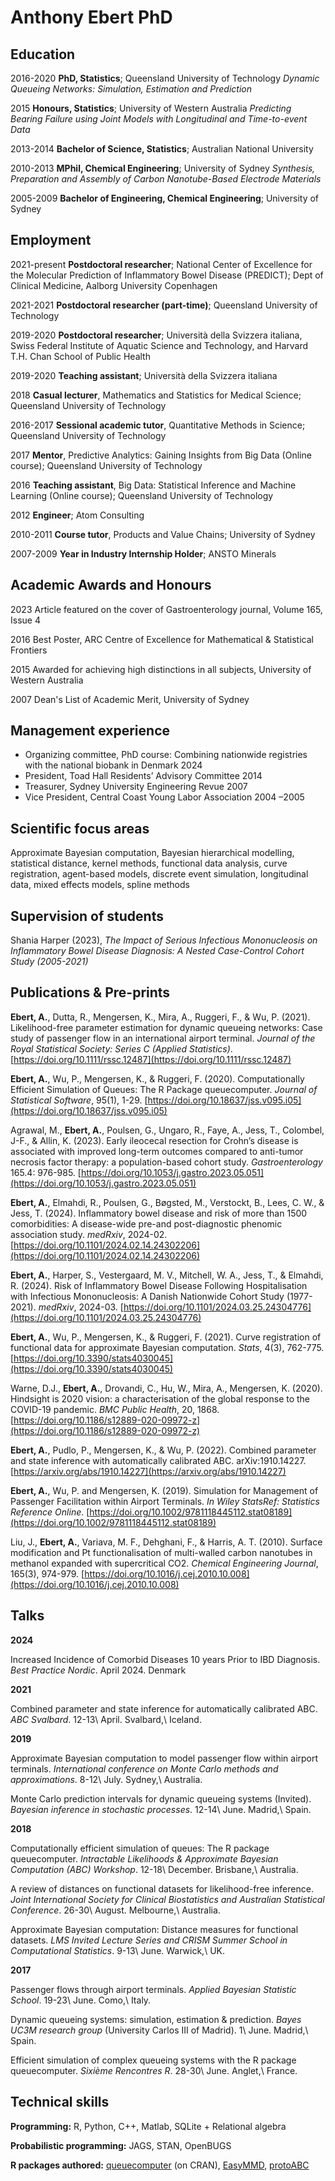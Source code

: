 <title> Anthony Ebert </title>

Anthony Ebert PhD
============

Education
---------

2016-2020 **PhD, Statistics**; Queensland University of Technology *​Dynamic Queueing Networks: Simulation, Estimation and Prediction​*

2015 **Honours, Statistics**; University of Western Australia *Predicting Bearing Failure using Joint Models with Longitudinal and Time-to-event Data*

2013-2014 **Bachelor of Science, Statistics**; Australian National University

2010-2013 **MPhil, Chemical Engineering**; University of Sydney *Synthesis, Preparation and Assembly of Carbon Nanotube-Based Electrode Materials*

2005-2009 **Bachelor of Engineering, Chemical Engineering**; University of Sydney

Employment
----------

2021-present **Postdoctoral researcher**; National Center of Excellence for the Molecular Prediction of Inflammatory Bowel Disease (PREDICT); Dept of Clinical Medicine, Aalborg University Copenhagen

2021-2021 **Postdoctoral researcher (part-time)**; Queensland University of Technology

2019-2020 **Postdoctoral researcher**; Università della Svizzera italiana, Swiss Federal Institute of Aquatic Science and Technology, and Harvard T.H. Chan School of Public Health

2019-2020 **Teaching assistant**; Università della Svizzera italiana

2018 **Casual lecturer**, Mathematics and Statistics for Medical Science; Queensland University of Technology

2016-2017 **Sessional academic tutor**, Quantitative Methods in Science; Queensland University of Technology

2017 **Mentor**, Predictive Analytics: Gaining Insights from Big Data (Online course); Queensland University of Technology

2016 **Teaching assistant**, Big Data: Statistical Inference and Machine Learning (Online course); Queensland University of Technology

2012 **Engineer**; Atom Consulting

2010-2011 **Course tutor**, Products and Value Chains; University of Sydney

2007-2009 **Year in Industry Internship Holder**; ANSTO Minerals

Academic Awards and Honours
--------------------------

2023 Article featured on the cover of Gastroenterology journal, Volume 165, Issue 4

2016 Best Poster, ARC Centre of Excellence for Mathematical & Statistical Frontiers

2015 Awarded for achieving high distinctions in all subjects, University of Western Australia

2007 Dean's List of Academic Merit, University of Sydney


Management experience
--------------------------

* Organizing committee, PhD course: Combining nationwide registries with the national biobank in Denmark 2024
* President, Toad Hall Residents’ Advisory Committee 2014
* Treasurer, Sydney University Engineering Revue 2007
* Vice President, Central Coast Young Labor Association 2004 –2005

Scientific focus areas
--------------------------

Approximate Bayesian computation, Bayesian hierarchical modelling, statistical distance, kernel methods, functional data analysis, curve registration, agent-based models, discrete event simulation, longitudinal data, mixed effects models, spline methods

Supervision of students
--------------------------

Shania Harper (2023), *The Impact of Serious Infectious Mononucleosis on Inflammatory Bowel Disease Diagnosis: A Nested Case-Control Cohort Study (2005-2021)*

Publications \& Pre-prints
--------------------------

**Ebert, A.**, Dutta, R., Mengersen, K., Mira, A., Ruggeri, F., & Wu, P. (2021). Likelihood-free parameter estimation for dynamic queueing networks: Case study of passenger flow in an international airport terminal. *Journal of the Royal Statistical Society: Series C (Applied Statistics)*. [https://doi.org/10.1111/rssc.12487](https://doi.org/10.1111/rssc.12487)

**Ebert, A.**, Wu, P., Mengersen, K., & Ruggeri, F. (2020). Computationally Efficient Simulation of Queues: The R Package queuecomputer. *Journal of Statistical Software*, 95(1), 1-29. [https://doi.org/10.18637/jss.v095.i05](https://doi.org/10.18637/jss.v095.i05)

Agrawal, M., **Ebert, A.**, Poulsen, G., Ungaro, R., Faye, A., Jess, T., Colombel, J-F., & Allin, K. (2023). Early ileocecal resection for Crohn’s disease is associated with improved long-term outcomes compared to anti-tumor necrosis factor therapy: a population-based cohort study. *Gastroenterology* 165.4: 976-985. [https://doi.org/10.1053/j.gastro.2023.05.051](https://doi.org/10.1053/j.gastro.2023.05.051)

**Ebert, A.**, Elmahdi, R., Poulsen, G., Bøgsted, M., Verstockt, B., Lees, C. W., & Jess, T. (2024). Inflammatory bowel disease and risk of more than 1500 comorbidities: A disease-wide pre-and post-diagnostic phenomic association study. *medRxiv*, 2024-02. [https://doi.org/10.1101/2024.02.14.24302206](https://doi.org/10.1101/2024.02.14.24302206)

**Ebert, A.**, Harper, S., Vestergaard, M. V., Mitchell, W. A., Jess, T., & Elmahdi, R. (2024). Risk of Inflammatory Bowel Disease Following Hospitalisation with Infectious Mononucleosis: A Danish Nationwide Cohort Study (1977-2021). *medRxiv*, 2024-03. [https://doi.org/10.1101/2024.03.25.24304776](https://doi.org/10.1101/2024.03.25.24304776)

**Ebert, A.**, Wu, P., Mengersen, K., & Ruggeri, F. (2021). Curve registration of functional data for approximate Bayesian computation. *Stats*, 4(3), 762-775. [https://doi.org/10.3390/stats4030045](https://doi.org/10.3390/stats4030045)

Warne, D.J., **Ebert, A.**, Drovandi, C., Hu, W., Mira, A., Mengersen, K. (2020). Hindsight is 2020 vision: a characterisation of the global response to the COVID-19 pandemic. *BMC Public Health*, 20, 1868. [https://doi.org/10.1186/s12889-020-09972-z](https://doi.org/10.1186/s12889-020-09972-z)

**Ebert, A.**, Pudlo, P., Mengersen, K., & Wu, P. (2022). Combined parameter and state inference with automatically calibrated ABC. arXiv:1910.14227. [https://arxiv.org/abs/1910.14227](https://arxiv.org/abs/1910.14227)

**Ebert, A.**, Wu, P. and Mengersen, K. (2019). Simulation for Management of Passenger Facilitation within Airport Terminals. *In Wiley StatsRef: Statistics Reference Online*. [https://doi.org/10.1002/9781118445112.stat08189](https://doi.org/10.1002/9781118445112.stat08189)

Liu, J., **​Ebert, A.**​, Variava, M. F., Dehghani, F., & Harris, A. T. (2010). Surface modification and Pt functionalisation of multi-walled carbon nanotubes in methanol expanded with supercritical CO​2​. *Chemical Engineering Journal​*, 165(3), 974-979. [https://doi.org/10.1016/j.cej.2010.10.008](https://doi.org/10.1016/j.cej.2010.10.008)

Talks
------------------

**2024** 

Increased Incidence of Comorbid Diseases 10 years Prior to IBD Diagnosis. *Best Practice Nordic*. April 2024. Denmark

**2021**

Combined parameter and state inference for automatically calibrated ABC. *ABC Svalbard*. 12-13\ April. Svalbard,\ Iceland.

**2019**

Approximate Bayesian computation to model passenger flow within airport terminals. *International conference on Monte Carlo methods and approximations*. 8-12\ July. Sydney,\ Australia.

Monte Carlo prediction intervals for dynamic queueing systems (Invited). *Bayesian inference in stochastic processes*. 12-14\ June. Madrid,\ Spain. 

**2018**

Computationally efficient simulation of queues: The R package queuecomputer. *Intractable Likelihoods & Approximate Bayesian Computation (ABC) Workshop*. 12-18\ December. Brisbane,\ Australia. 

A review of distances on functional datasets for likelihood-free inference. *Joint International Society for Clinical Biostatistics and Australian Statistical Conference*. 26-30\ August. Melbourne,\ Australia.

Approximate Bayesian computation: Distance measures for functional datasets. *LMS Invited Lecture Series and CRISM Summer School in Computational Statistics*. 9-13\ June. Warwick,\ UK. 

**2017**

Passenger flows through airport terminals. *Applied Bayesian Statistic School*. 19-23\ June. Como,\ Italy. 

Dynamic queueing systems: simulation, estimation & prediction. *Bayes UC3M research group* (University Carlos III of Madrid). 1\ June. Madrid,\ Spain. 

Efficient simulation of complex queueing systems with the R package queuecomputer. *Sixième Rencontres R*. 28-30\ June. Anglet,\ France. 


Technical skills
-----------------

**Programming:** ​R, Python, C++, Matlab, SQLite + Relational algebra

**Probabilistic programming:** ​JAGS, STAN, OpenBUGS

**R packages authored:** ​[queuecomputer](https://cran.r-project.org/package=queuecomputer) (on CRAN), [EasyMMD](https://github.com/AnthonyEbert/EasyMMD), [protoABC](https://github.com/AnthonyEbert/protoABC)


<!-- Place this tag in your head or just before your close body tag. -->
<script async defer src="https://buttons.github.io/buttons.js"></script>

